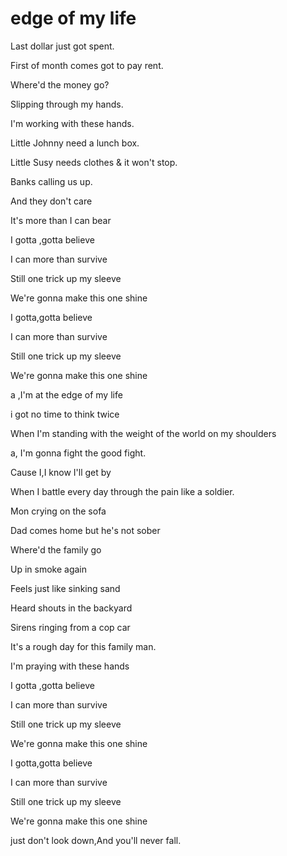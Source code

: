 # edge of my life

Last dollar just got spent.

First of month comes got to pay rent.

Where'd the money go?

Slipping through my hands.

I'm working with these hands.

Little Johnny need a lunch box.

Little Susy needs clothes & it won't stop.

Banks calling us up.

And they don't care 

It's more than I can bear

I gotta ,gotta believe

I can more than survive

Still one trick up my sleeve

We're gonna make this one shine

I gotta,gotta believe

I can more than survive

Still one trick up my sleeve

We're gonna make this one shine

a ,I'm at the edge of my life

i got no time to think twice

When I'm standing with the weight of the world on my shoulders

a, I'm gonna fight the good fight.

Cause I,I know I'll get by

When I battle every day through the pain like a soldier.

Mon crying on the sofa

Dad comes home but he's not sober

Where'd the family go

Up in smoke again

Feels just like sinking sand

Heard shouts in the backyard

Sirens ringing from a cop car

It's a rough day for this family man.

I'm praying with these hands

 I gotta ,gotta believe

I can more than survive

Still one trick up my sleeve

We're gonna make this one shine

I gotta,gotta believe

I can more than survive

Still one trick up my sleeve

We're gonna make this one shine

just don't look down,And you'll never fall.